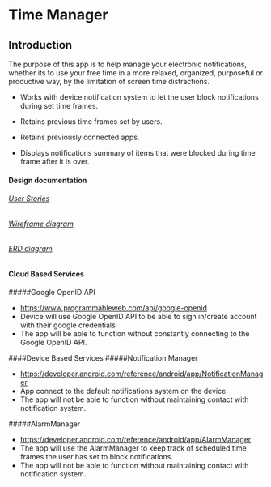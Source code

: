 # Time Manager

## Introduction
The purpose of this app is to help manage your electronic notifications, whether its to 
use your free time in a more relaxed, organized, purposeful or productive way, 
by the limitation of screen time distractions.

- Works with device notification system to let the user block notifications during set time frames.

- Retains previous time frames set by users.

- Retains previously connected apps.

- Displays notifications summary of items that were blocked during time frame after it is over.




#### Design documentation


###### [User Stories](user-stories.md)

###### [Wireframe diagram](wireframe.md)

###### [ERD diagram](erd.md)


#### Cloud Based Services

#####Google OpenID API
* https://www.programmableweb.com/api/google-openid
* Device will use Google OpenID API to be able to sign in/create account with their google credentials.
* The app will be able to function without constantly connecting to the Google OpenID API.

####Device Based Services
#####Notification Manager
* https://developer.android.com/reference/android/app/NotificationManager
* App connect to the default notifications system on the device.
* The app will not be able to function without maintaining contact with notification system.

#####AlarmManager
* https://developer.android.com/reference/android/app/AlarmManager
* The app will use the AlarmManager to keep track of scheduled time frames the user has set to block notifications.
* The app will not be able to function without maintaining contact with notification system.



